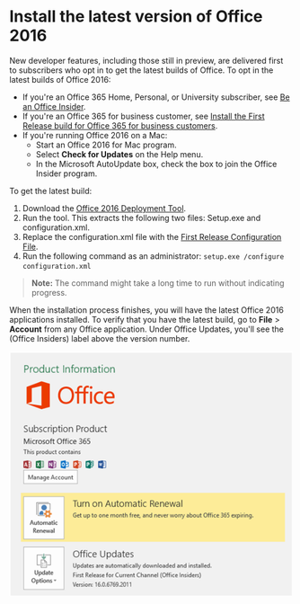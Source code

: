 # Install the latest version of Office 2016

New developer features, including those still in preview, are delivered first to subscribers who opt in to get the latest builds of Office. To opt in the latest builds of Office 2016: 

- If you're an Office 365 Home, Personal, or University subscriber, see [Be an Office Insider](https://products.office.com/en-us/office-insider).
- If you're an Office 365 for business customer, see [Install the First Release build for Office 365 for business customers](https://support.office.com/en-us/article/Install-the-First-Release-build-for-Office-365-for-business-customers-4dd8ba40-73c0-4468-b778-c7b744d03ead?ui=en-US&rs=en-US&ad=US).
- If you're running Office 2016 on a Mac:
	- Start an Office 2016 for Mac program.
	- Select **Check for Updates** on the Help menu.
	- In the Microsoft AutoUpdate box, check the box to join the Office Insider program. 

To get the latest build: 

1. Download the [Office 2016 Deployment Tool](https://www.microsoft.com/en-us/download/details.aspx?id=49117). 
2. Run the tool. This extracts the following two files: Setup.exe and configuration.xml.
3. Replace the configuration.xml file with the [First Release Configuration File](https://raw.githubusercontent.com/OfficeDev/Office-Add-in-Commands-Samples/master/Tools/FirstReleaseConfig/configuration.xml).
4. Run the following command as an administrator:  `setup.exe /configure configuration.xml` 

>**Note:** The command might take a long time to run without indicating progress.

When the installation process finishes, you will have the latest Office 2016 applications installed. To verify that you have the latest build, go to **File** > **Account** from any Office application. Under Office Updates, you'll see the (Office Insiders) label above the version number.

![A screenshot that shows product information with the Office Insiders label](../../images/officeinsider.PNG)
